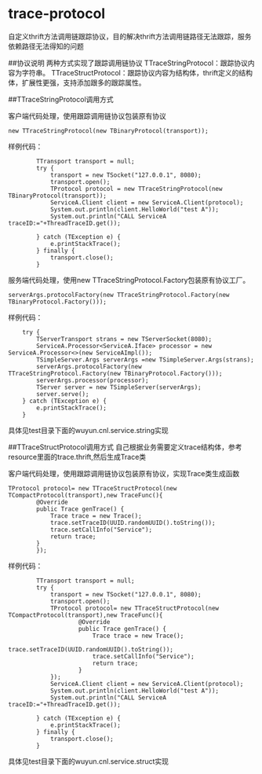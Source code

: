 # trace-protocol
自定义thrift方法调用链跟踪协议，目的解决thrift方法调用链路径无法跟踪，服务依赖路径无法得知的问题

##协议说明
两种方式实现了跟踪调用链协议
TTraceStringProtocol：跟踪协议内容为字符串。
TTraceStructProtocol：跟踪协议内容为结构体，thrift定义的结构体，扩展性更强，支持添加跟多的跟踪属性。

##TTraceStringProtocol调用方式

客户端代码处理，使用跟踪调用链协议包装原有协议
```
new TTraceStringProtocol(new TBinaryProtocol(transport));

```
样例代码：

```
        TTransport transport = null;
		try {
			transport = new TSocket("127.0.0.1", 8080);
			transport.open();
			TProtocol protocol = new TTraceStringProtocol(new TBinaryProtocol(transport));
			ServiceA.Client client = new ServiceA.Client(protocol);
			System.out.println(client.HelloWorld("test A"));
			System.out.println("CALL ServiceA traceID:="+ThreadTraceID.get());
			
		} catch (TException e) {
			e.printStackTrace();
		} finally {
			transport.close();
		}
```

服务端代码处理，使用new TTraceStringProtocol.Factory包装原有协议工厂。
```
serverArgs.protocolFactory(new TTraceStringProtocol.Factory(new TBinaryProtocol.Factory()));
```

样例代码：
```
	try {
		TServerTransport strans = new TServerSocket(8080);
		ServiceA.Processor<ServiceA.Iface> processor = new ServiceA.Processor<>(new ServiceAImpl());
		TSimpleServer.Args serverArgs =new TSimpleServer.Args(strans);
		serverArgs.protocolFactory(new TTraceStringProtocol.Factory(new TBinaryProtocol.Factory()));
		serverArgs.processor(processor);
		TServer server = new TSimpleServer(serverArgs);
		server.serve();
	} catch (TException e) {
		e.printStackTrace();
	}
```
具体见test目录下面的wuyun.cnl.service.string实现


##TTraceStructProtocol调用方式
自己根据业务需要定义trace结构体，参考resource里面的trace.thrift,然后生成Trace类

客户端代码处理，使用跟踪调用链协议包装原有协议，实现Trace类生成函数
```
TProtocol protocol= new TTraceStructProtocol(new TCompactProtocol(transport),new TraceFunc(){
		@Override
		public Trace genTrace() {
			Trace trace = new Trace();
			trace.setTraceID(UUID.randomUUID().toString());
			trace.setCallInfo("Service");
			return trace;
		}
		});

```
样例代码：

```
        TTransport transport = null;
		try {
			transport = new TSocket("127.0.0.1", 8080);
			transport.open();
			TProtocol protocol= new TTraceStructProtocol(new TCompactProtocol(transport),new TraceFunc(){
					@Override
					public Trace genTrace() {
						Trace trace = new Trace();
						trace.setTraceID(UUID.randomUUID().toString());
						trace.setCallInfo("Service");
						return trace;
					}
			});
			ServiceA.Client client = new ServiceA.Client(protocol);
			System.out.println(client.HelloWorld("test A"));
			System.out.println("CALL ServiceA traceID:="+ThreadTraceID.get());
			
		} catch (TException e) {
			e.printStackTrace();
		} finally {
			transport.close();
		}
```

具体见test目录下面的wuyun.cnl.service.struct实现


